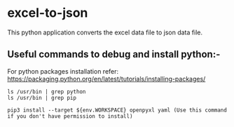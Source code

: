 # excel-to-json

This python application converts the excel data file to json data file.

## Useful commands to debug and install python:-

For python packages installation refer: https://packaging.python.org/en/latest/tutorials/installing-packages/

```
ls /usr/bin | grep python
ls /usr/bin | grep pip

pip3 install --target ${env.WORKSPACE} openpyxl yaml (Use this command if you don't have permission to install)
```
